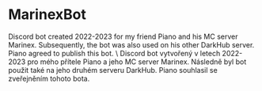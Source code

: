 # MarinexBot
 Discord bot created 2022-2023 for my friend Piano and his MC server Marinex. Subsequently, the bot was also used on his other DarkHub server. Piano agreed to publish this bot. \ Discord bot vytvořený v letech 2022-2023 pro mého přítele Piano a jeho MC server Marinex. Následně byl bot použit také na jeho druhém serveru DarkHub. Piano souhlasil se zveřejněním tohoto bota.
